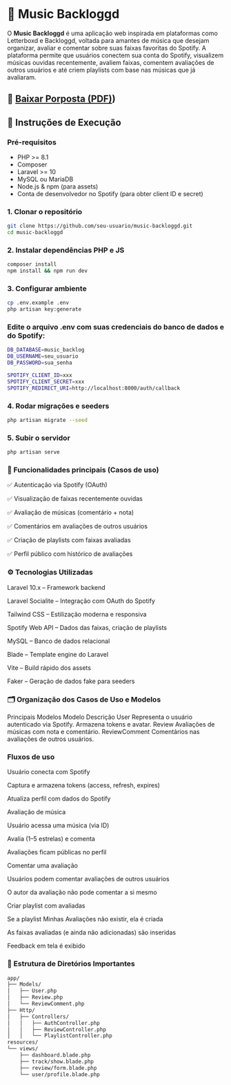 # 🎵 Music Backloggd

O **Music Backloggd** é uma aplicação web inspirada em plataformas como Letterboxd e Backloggd, voltada para amantes de música que desejam organizar, avaliar e comentar sobre suas faixas favoritas do Spotify. A plataforma permite que usuários conectem sua conta do Spotify, visualizem músicas ouvidas recentemente, avaliem faixas, comentem avaliações de outros usuários e até criem playlists com base nas músicas que já avaliaram.

📄 [Baixar Porposta (PDF)](https://github.com/Kevin7Denker/MusicBackloggd/blob/main/Proposta%20Music%20Backloggd.pdf))
---

## 🚀 Instruções de Execução

### Pré-requisitos

- PHP >= 8.1
- Composer
- Laravel >= 10
- MySQL ou MariaDB
- Node.js & npm (para assets)
- Conta de desenvolvedor no Spotify (para obter client ID e secret)

### 1. Clonar o repositório

```bash
git clone https://github.com/seu-usuario/music-backloggd.git
cd music-backloggd
```

### 2. Instalar dependências PHP e JS

```bash
composer install
npm install && npm run dev
```

### 3. Configurar ambiente

```bash
cp .env.example .env
php artisan key:generate
```

### Edite o arquivo .env com suas credenciais do banco de dados e do Spotify:

```bash
DB_DATABASE=music_backlog
DB_USERNAME=seu_usuario
DB_PASSWORD=sua_senha

SPOTIFY_CLIENT_ID=xxx
SPOTIFY_CLIENT_SECRET=xxx
SPOTIFY_REDIRECT_URI=http://localhost:8000/auth/callback
```

### 4. Rodar migrações e seeders

```bash
php artisan migrate --seed
```

### 5. Subir o servidor

```bash
php artisan serve
```

### 🧪 Funcionalidades principais (Casos de uso)
✅ Autenticação via Spotify (OAuth)

✅ Visualização de faixas recentemente ouvidas

✅ Avaliação de músicas (comentário + nota)

✅ Comentários em avaliações de outros usuários

✅ Criação de playlists com faixas avaliadas

✅ Perfil público com histórico de avaliações

### ⚙️ Tecnologias Utilizadas
Laravel 10.x – Framework backend

Laravel Socialite – Integração com OAuth do Spotify

Tailwind CSS – Estilização moderna e responsiva

Spotify Web API – Dados das faixas, criação de playlists

MySQL – Banco de dados relacional

Blade – Template engine do Laravel

Vite – Build rápido dos assets

Faker – Geração de dados fake para seeders

### 🗂 Organização dos Casos de Uso e Modelos
Principais Modelos
Modelo	Descrição
User	Representa o usuário autenticado via Spotify. Armazena tokens e avatar.
Review	Avaliações de músicas com nota e comentário.
ReviewComment	Comentários nas avaliações de outros usuários.

### Fluxos de uso
Usuário conecta com Spotify

Captura e armazena tokens (access, refresh, expires)

Atualiza perfil com dados do Spotify

Avaliação de música

Usuário acessa uma música (via ID)

Avalia (1–5 estrelas) e comenta

Avaliações ficam públicas no perfil

Comentar uma avaliação

Usuários podem comentar avaliações de outros usuários

O autor da avaliação não pode comentar a si mesmo

Criar playlist com avaliadas

Se a playlist Minhas Avaliações não existir, ela é criada

As faixas avaliadas (e ainda não adicionadas) são inseridas

Feedback em tela é exibido

###  📁 Estrutura de Diretórios Importantes
```bash
app/
├── Models/
│   ├── User.php
│   ├── Review.php
│   └── ReviewComment.php
├── Http/
│   ├── Controllers/
│   │   ├── AuthController.php
│   │   ├── ReviewController.php
│   │   └── PlaylistController.php
resources/
└── views/
    ├── dashboard.blade.php
    ├── track/show.blade.php
    ├── review/form.blade.php
    └── user/profile.blade.php
```
